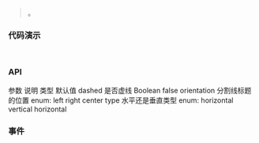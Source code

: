 #   

>  。


###  代码演示

```
 
```

### API
参数	说明	类型	默认值
dashed	是否虚线	Boolean	false
orientation	分割线标题的位置	enum: left right	center
type	水平还是垂直类型	enum: horizontal vertical	horizontal
 


### 事件

 

